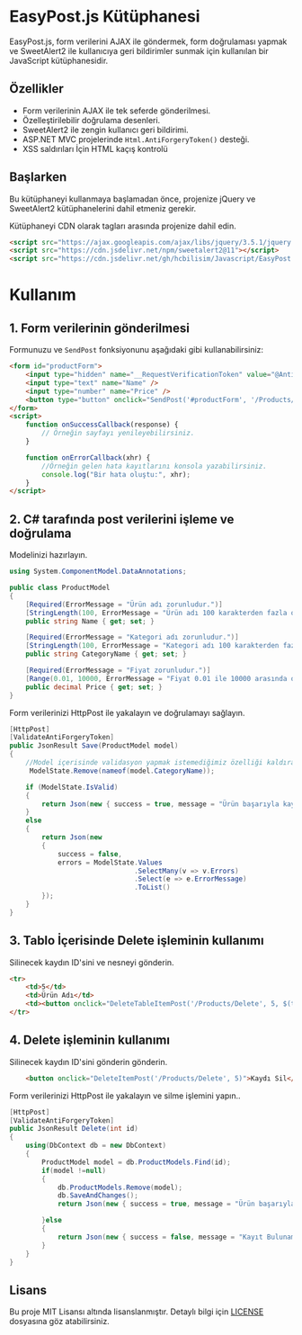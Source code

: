 # EasyPost.js Kütüphanesi

EasyPost.js, form verilerini AJAX ile göndermek, form doğrulaması yapmak ve SweetAlert2 ile kullanıcıya geri bildirimler sunmak için kullanılan bir JavaScript kütüphanesidir.

## Özellikler

- Form verilerinin AJAX ile tek seferde gönderilmesi.
- Özelleştirilebilir doğrulama desenleri.
- SweetAlert2 ile zengin kullanıcı geri bildirimi.
- ASP.NET MVC projelerinde `Html.AntiForgeryToken()` desteği.
- XSS saldırıları  İçin HTML kaçış kontrolü

## Başlarken


Bu kütüphaneyi kullanmaya başlamadan önce, projenize jQuery ve SweetAlert2 kütüphanelerini dahil etmeniz gerekir.

Kütüphaneyi CDN olarak  <head></head> tagları arasında projenize dahil edin.
```html
<script src="https://ajax.googleapis.com/ajax/libs/jquery/3.5.1/jquery.min.js"></script>
<script src="https://cdn.jsdelivr.net/npm/sweetalert2@11"></script>
<script src="https://cdn.jsdelivr.net/gh/hcbilisim/Javascript/EasyPost.min.js"></script>
```

# Kullanım

## 1. Form verilerinin gönderilmesi
Formunuzu ve `SendPost` fonksiyonunu aşağıdaki gibi kullanabilirsiniz:

```html
<form id="productForm">
    <input type="hidden" name="__RequestVerificationToken" value="@AntiForgeryTokenValue" />
    <input type="text" name="Name" />
    <input type="number" name="Price" />
    <button type="button" onclick="SendPost('#productForm', '/Products/Save', onSuccessCallback, onErrorCallback)">Kaydet</button>
</form>
<script>
    function onSuccessCallback(response) {
        // Örneğin sayfayı yenileyebilirsiniz.
    }

    function onErrorCallback(xhr) {
        //Örneğin gelen hata kayıtlarını konsola yazabilirsiniz.
        console.log("Bir hata oluştu:", xhr);
    }
</script>
```
## 2. C# tarafında post verilerini işleme ve doğrulama 

Modelinizi hazırlayın. 

```csharp
using System.ComponentModel.DataAnnotations;

public class ProductModel
{
    [Required(ErrorMessage = "Ürün adı zorunludur.")]
    [StringLength(100, ErrorMessage = "Ürün adı 100 karakterden fazla olamaz.")]
    public string Name { get; set; }

    [Required(ErrorMessage = "Kategori adı zorunludur.")]
    [StringLength(100, ErrorMessage = "Kategori adı 100 karakterden fazla olamaz.")]
    public string CategoryName { get; set; }

    [Required(ErrorMessage = "Fiyat zorunludur.")]
    [Range(0.01, 10000, ErrorMessage = "Fiyat 0.01 ile 10000 arasında olmalıdır.")]
    public decimal Price { get; set; }
}

```

Form verilerinizi HttpPost ile yakalayın ve doğrulamayı sağlayın.
```csharp
[HttpPost]
[ValidateAntiForgeryToken]
public JsonResult Save(ProductModel model)
{
    //Model içerisinde validasyon yapmak istemediğimiz özelliği kaldırabiliriz.
     ModelState.Remove(nameof(model.CategoryName));

    if (ModelState.IsValid)
    {
        return Json(new { success = true, message = "Ürün başarıyla kaydedildi." });
    }
    else
    {
        return Json(new
        {
            success = false,
            errors = ModelState.Values
                               .SelectMany(v => v.Errors)
                               .Select(e => e.ErrorMessage)
                               .ToList()
        });
    }
}
```

## 3. Tablo İçerisinde Delete işleminin kullanımı

Silinecek kaydın ID'sini ve nesneyi gönderin.

```html
<tr>
    <td>5</td>
    <td>Ürün Adı</td>
    <td><button onclick="DeleteTableItemPost('/Products/Delete', 5, $(this).closest('tr'))">Sil</button></td>
</tr>
```

## 4. Delete işleminin kullanımı

Silinecek kaydın ID'sini gönderin gönderin.

```html
    <button onclick="DeleteItemPost('/Products/Delete', 5)">Kaydı Sil</button>
```

Form verilerinizi HttpPost ile yakalayın ve silme işlemini yapın..
```csharp
[HttpPost]
[ValidateAntiForgeryToken]
public JsonResult Delete(int id)
{
    using(DbContext db = new DbContext)
    {
        ProductModel model = db.ProductModels.Find(id);
        if(model !=null)
        {
            db.ProductModels.Remove(model);
            db.SaveAndChanges();
            return Json(new { success = true, message = "Ürün başarıyla silindi." });

        }else
        {
            return Json(new { success = false, message = "Kayıt Bulunamadı!." });
        }
    }
}
```

## Lisans
Bu proje MIT Lisansı altında lisanslanmıştır. Detaylı bilgi için [LICENSE](LICENSE) dosyasına göz atabilirsiniz.
